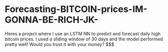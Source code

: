 # Forecasting-BITCOIN-prices-IM-GONNA-BE-RICH-JK-
Heres a project where I use an LSTM NN to predict and forecast daily high bitcoin prices. I used a sliding window of 30 days and the model performed pretty well! Would you trust it with your money? $$$

